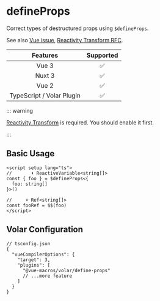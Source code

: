 # defineProps

<StabilityLevel level="stable" />

Correct types of destructured props using `$defineProps`.

See also [Vue issue](https://github.com/vuejs/core/issues/6876), [Reactivity Transform RFC](https://github.com/vuejs/rfcs/blob/reactivity-transform/active-rfcs/0000-reactivity-transform.md#defineprops-destructure-details).

|         Features          |     Supported      |
| :-----------------------: | :----------------: |
|           Vue 3           | :white_check_mark: |
|          Nuxt 3           | :white_check_mark: |
|           Vue 2           | :white_check_mark: |
| TypeScript / Volar Plugin | :white_check_mark: |

::: warning

[Reactivity Transform](https://vuejs.org/guide/extras/reactivity-transform.html) is required. You should enable it first.

:::

## Basic Usage

```vue
<script setup lang="ts">
//       ⬇️ ReactiveVariable<string[]>
const { foo } = $defineProps<{
  foo: string[]
}>()

//     ⬇️ Ref<string[]>
const fooRef = $$(foo)
</script>
```

## Volar Configuration

```jsonc {6}
// tsconfig.json
{
  "vueCompilerOptions": {
    "target": 3,
    "plugins": [
      "@vue-macros/volar/define-props"
      // ...more feature
    ]
  }
}
```
